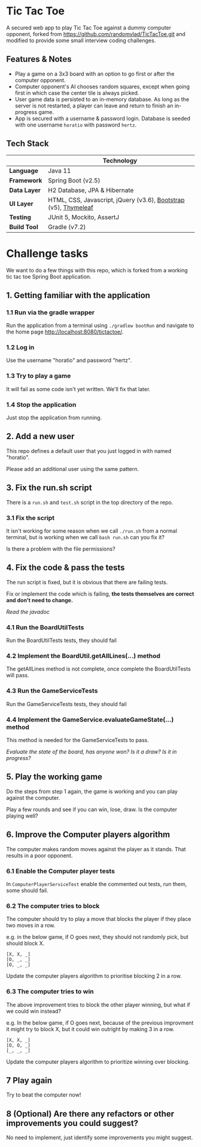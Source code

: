 # Tic Tac Toe

A secured web app to play Tic Tac Toe against a dummy computer opponent, forked from https://github.com/randomvlad/TicTacToe.git and modified to provide some small interview coding challenges.

## Features & Notes
* Play a game on a 3x3 board with an option to go first or after the computer opponent.
* Computer opponent's AI chooses random squares, except when going first in which case the center tile is always picked.
* User game data is persisted to an in-memory database. As long as the server is not restarted, a player can leave and return to finish an in-progress game.  
* App is secured with a username & password login. Database is seeded with one username `horatio` with password `hertz`.

## Tech Stack
| | Technology |
|---|---|
| __Language__ | Java 11 |
| __Framework__ | Spring Boot (v2.5) |
| __Data Layer__ | H2 Database, JPA & Hibernate | 
| __UI Layer__ | HTML, CSS, Javascript, jQuery (v3.6), [Bootstrap](https://getbootstrap.com/) (v5), [Thymeleaf](http://www.thymeleaf.org/) |
| __Testing__ | JUnit 5, Mockito, AssertJ |
| __Build Tool__ | Gradle (v7.2) |


# Challenge tasks

We want to do a few things with this repo, which is forked from a working tic tac toe Spring Boot application.

## 1. Getting familiar with the application

### 1.1 Run via the gradle wrapper
Run the application from a terminal using `./gradlew bootRun` and navigate to the home page [http://localhost:8080/tictactoe/](http://localhost:8080/tictactoe/).

### 1.2 Log in
Use the username "horatio" and password "hertz".

### 1.3 Try to play a game
It will fail as some code isn't yet written. We'll fix that later.

### 1.4 Stop the application
Just stop the application from running.

## 2. Add a new user

This repo defines a default user that you just logged in with named "horatio".

Please add an additional user using the same pattern.

## 3. Fix the run.sh script

There is a `run.sh` and `test.sh` script in the top directory of the repo.

### 3.1 Fix the script
It isn't working for some reason when we call `./run.sh` from a normal terminal, but is working when we call `bash run.sh` can you fix it?

Is there a problem with the file permissions?

## 4. Fix the code & pass the tests

The run script is fixed, but it is obvious that there are failing tests.

Fix or implement the code which is failing, **the tests themselves are correct and don't need to change.**

_Read the javadoc_

### 4.1 Run the BoardUtilTests
Run the BoardUtilTests tests, they should fail

### 4.2 Implement the BoardUtil.getAllLines(...) method
The getAllLines method is not complete, once complete the BoardUtilTests will pass.

### 4.3 Run the GameServiceTests
Run the GameServiceTests tests, they should fail

### 4.4 Implement the GameService.evaluateGameState(...) method
This method is needed for the GameServiceTests to pass.

_Evaluate the state of the board, has anyone won? Is it a draw? Is it in progress?_

## 5. Play the working game
Do the steps from step 1 again, the game is working and you can play against the computer.

Play a few rounds and see if you can win, lose, draw. Is the computer playing well?

## 6. Improve the Computer players algorithm

The computer makes random moves against the player as it stands. That results in a poor opponent.

### 6.1 Enable the Computer player tests

In `ComputerPlayerServiceTest` enable the commented out tests, run them, some should fail.

### 6.2 The computer tries to block

The computer should try to play a move that blocks the player if they place two moves in a row.

e.g. in the below game, if O goes next, they should not randomly pick, but should block X.

```
[X, X, _]
[O, _, _]
[O, _, _]
```

Update the computer players algorithm to prioritise blocking 2 in a row.

### 6.3 The computer tries to win

The above improvement tries to block the other player winning, but what if we could win instead?

e.g. In the below game, if O goes next, because of the previous improvment it might try to block X, but it could win outright by making 3 in a row.

```
[X, X, _]
[O, O, _]
[_, _, _]
```

Update the computer players algorithm to prioritize winning over blocking.

## 7 Play again

Try to beat the computer now!

## 8 (Optional) Are there any refactors or other improvements you could suggest?

No need to implement, just identify some improvements you might suggest.
